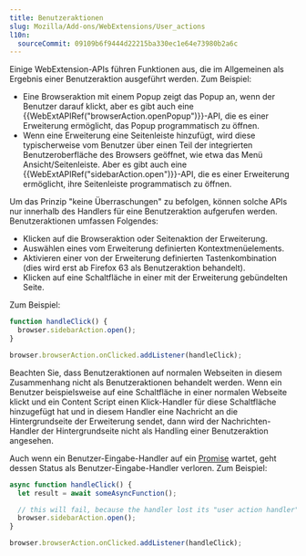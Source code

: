 ```yaml
---
title: Benutzeraktionen
slug: Mozilla/Add-ons/WebExtensions/User_actions
l10n:
  sourceCommit: 09109b6f9444d22215ba330ec1e64e73980b2a6c
---
```


Einige WebExtension-APIs führen Funktionen aus, die im Allgemeinen als Ergebnis einer Benutzeraktion ausgeführt werden. Zum Beispiel:

- Eine Browseraktion mit einem Popup zeigt das Popup an, wenn der Benutzer darauf klickt, aber es gibt auch eine {{WebExtAPIRef("browserAction.openPopup")}}-API, die es einer Erweiterung ermöglicht, das Popup programmatisch zu öffnen.
- Wenn eine Erweiterung eine Seitenleiste hinzufügt, wird diese typischerweise vom Benutzer über einen Teil der integrierten Benutzeroberfläche des Browsers geöffnet, wie etwa das Menü Ansicht/Seitenleiste. Aber es gibt auch eine {{WebExtAPIRef("sidebarAction.open")}}-API, die es einer Erweiterung ermöglicht, ihre Seitenleiste programmatisch zu öffnen.

Um das Prinzip "keine Überraschungen" zu befolgen, können solche APIs nur innerhalb des Handlers für eine Benutzeraktion aufgerufen werden. Benutzeraktionen umfassen Folgendes:

- Klicken auf die Browseraktion oder Seitenaktion der Erweiterung.
- Auswählen eines vom Erweiterung definierten Kontextmenüelements.
- Aktivieren einer von der Erweiterung definierten Tastenkombination (dies wird erst ab Firefox 63 als Benutzeraktion behandelt).
- Klicken auf eine Schaltfläche in einer mit der Erweiterung gebündelten Seite.

Zum Beispiel:

```js
function handleClick() {
  browser.sidebarAction.open();
}

browser.browserAction.onClicked.addListener(handleClick);
```

Beachten Sie, dass Benutzeraktionen auf normalen Webseiten in diesem Zusammenhang nicht als Benutzeraktionen behandelt werden. Wenn ein Benutzer beispielsweise auf eine Schaltfläche in einer normalen Webseite klickt und ein Content Script einen Klick-Handler für diese Schaltfläche hinzugefügt hat und in diesem Handler eine Nachricht an die Hintergrundseite der Erweiterung sendet, dann wird der Nachrichten-Handler der Hintergrundseite nicht als Handling einer Benutzeraktion angesehen.

Auch wenn ein Benutzer-Eingabe-Handler auf ein [Promise](/de/docs/Web/JavaScript/Reference/Global_Objects/Promise) wartet, geht dessen Status als Benutzer-Eingabe-Handler verloren. Zum Beispiel:

```js
async function handleClick() {
  let result = await someAsyncFunction();

  // this will fail, because the handler lost its "user action handler" status
  browser.sidebarAction.open();
}

browser.browserAction.onClicked.addListener(handleClick);
```
